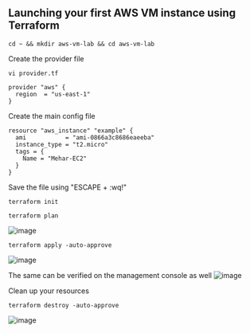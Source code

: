 ## Launching your first AWS VM instance using Terraform 
```
cd ~ && mkdir aws-vm-lab && cd aws-vm-lab
```
Create the provider file
```
vi provider.tf
```
```
provider "aws" {
  region  = "us-east-1"
}
```
Create the main config file
```
resource "aws_instance" "example" {
  ami           = "ami-0866a3c8686eaeeba"
  instance_type = "t2.micro"
  tags = {
    Name = "Mehar-EC2"
  }
}
```
Save the file using "ESCAPE + :wq!"
```
terraform init
```
```
terraform plan
```
![image](https://github.com/user-attachments/assets/e91c6126-4359-447a-8e54-65c2c8b79280)

```
terraform apply -auto-approve
```
![image](https://github.com/user-attachments/assets/e51b404c-d33e-448b-89a5-5884827069b4)

The same can be verified on the management console as well
![image](https://github.com/user-attachments/assets/d6c8c60e-4d19-45cf-bdb9-9b34f2c51e6e)


Clean up your resources
```
terraform destroy -auto-approve
```
![image](https://github.com/user-attachments/assets/df5032dc-82c5-4dae-8815-fefed21758d2)
